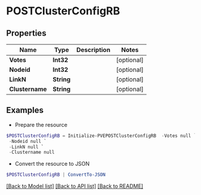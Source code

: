 # POSTClusterConfigRB
## Properties

Name | Type | Description | Notes
------------ | ------------- | ------------- | -------------
**Votes** | **Int32** |  | [optional] 
**Nodeid** | **Int32** |  | [optional] 
**LinkN** | **String** |  | [optional] 
**Clustername** | **String** |  | [optional] 

## Examples

- Prepare the resource
```powershell
$POSTClusterConfigRB = Initialize-PVEPOSTClusterConfigRB  -Votes null `
 -Nodeid null `
 -LinkN null `
 -Clustername null
```

- Convert the resource to JSON
```powershell
$POSTClusterConfigRB | ConvertTo-JSON
```

[[Back to Model list]](../README.md#documentation-for-models) [[Back to API list]](../README.md#documentation-for-api-endpoints) [[Back to README]](../README.md)

